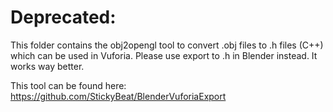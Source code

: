 # Deprecated:

This folder contains the obj2opengl tool to convert .obj files to .h files (C++) which can be used in Vuforia.
Please use export to .h in Blender instead. It works way better.

This tool can be found here:
https://github.com/StickyBeat/BlenderVuforiaExport